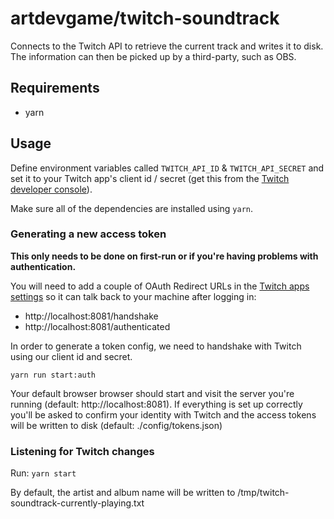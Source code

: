 # artdevgame/twitch-soundtrack

Connects to the Twitch API to retrieve the current track and writes it to disk. The information can then be picked up by a third-party, such as OBS.

## Requirements

* yarn

## Usage

Define environment variables called `TWITCH_API_ID` & `TWITCH_API_SECRET` and set it to your Twitch app's client id / secret (get this from the [Twitch developer console](https://dev.twitch.tv/console)).

Make sure all of the dependencies are installed using `yarn`.

### Generating a new access token

**This only needs to be done on first-run or if you're having problems with authentication.**

You will need to add a couple of OAuth Redirect URLs in the [Twitch apps settings](https://dev.twitch.tv/console/apps) so it can talk back to your machine after logging in:

- http://localhost:8081/handshake
- http://localhost:8081/authenticated

In order to generate a token config, we need to handshake with Twitch using our client id and secret.

`yarn run start:auth`

Your default browser browser should start and visit the server you're running (default: http://localhost:8081). If everything is set up correctly you'll be asked to confirm your identity with Twitch and the access tokens will be written to disk (default: ./config/tokens.json)

### Listening for Twitch changes

Run: `yarn start`

By default, the artist and album name will be written to /tmp/twitch-soundtrack-currently-playing.txt